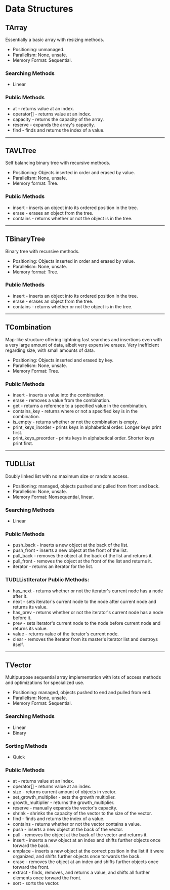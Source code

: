 # Data Structures

## TArray
Essentially a basic array with resizing methods.

- Positioning: unmanaged.
- Parallelism: None, unsafe.
- Memory Format: Sequential.

### Searching Methods
- Linear

### Public Methods
- at - returns value at an index.
- operator[] - returns value at an index.
- capacity - returns the capacity of the array.
- reserve - expands the array's capacity.
- find - finds and returns the index of a value.

---
## TAVLTree
Self balancing binary tree with recursive methods.

- Positioning: Objects inserted in order and erased by value.
- Parallelism: None, unsafe.
- Memory format: Tree.

### Public Methods
- insert - inserts an object into its ordered position in the tree.
- erase - erases an object from the tree.
- contains - returns whether or not the object is in the tree.

---
## TBinaryTree
Binary tree with recursive methods.

- Positioning: Objects inserted in order and erased by value.
- Parallelism: None, unsafe.
- Memory format: Tree.

### Public Methods
- insert - inserts an object into its ordered position in the tree.
- erase - erases an object from the tree.
- contains - returns whether or not the object is in the tree.

---
## TCombination
Map-like structure offering lightning fast searches and insertions even with a very large amount of data, albeit very expensive erases. Very inefficient regarding size, with small amounts of data.

- Positioning: Objects inserted and erased by key.
- Parallelism: None, unsafe.
- Memory Format: Tree.

### Public Methods
- insert - inserts a value into the combination.
- erase - removes a value from the combination.
- get - returns a reference to a specified value in the combination.
- contains_key - returns where or not a specified key is in the combination.
- is_empty - returns whether or not the combination is empty.
- print_keys_inorder - prints keys in alphabetical order. Longer keys print first.
- print_keys_preorder - prints keys in alphabetical order. Shorter keys print first.

---
## TUDLList
Doubly linked list with no maximum size or random access.

- Positioning: managed, objects pushed and pulled from front and back.
- Parallelism: None, unsafe.
- Memory Format: Nonsequential, linear.

### Searching Methods
- Linear

### Public Methods
- push_back - inserts a new object at the back of the list.
- push_front - inserts a new object at the front of the list.
- pull_back - removes the object at the back of the list and returns it.
- pull_front - removes the object at the front of the list and returns it.
- iterator - returns an iterator for the list.

### TUDLListIterator Public Methods:
- has_next - returns whether or not the iterator's current node has a node after it.
- next - sets iterator's current node to the node after current node and returns its value.
- has_prev - returns whether or not the iterator's current node has a node before it.
- prev - sets iterator's current node to the node before current node and returns its value.
- value - returns value of the iterator's current node.
- clear - removes the iterator from its master's iterator list and destroys itself.

---
## TVector
Multipurpose sequential array implementation with lots of access methods and optimizations for specialized use.

- Positioning: managed, objects pushed to end and pulled from end.
- Parallelism: None, unsafe.
- Memory Format: Sequential.

### Searching Methods
- Linear
- Binary

### Sorting Methods
- Quick

### Public Methods
- at - returns value at an index.
- operator[] - returns value at an index.
- size - returns current amount of objects in vector.
- set_growth_multiplier - sets the growth multiplier.
- growth_multiplier - returns the growth_multiplier.
- reserve - manually expands the vector's capacity.
- shrink - shrinks the capacity of the vector to the size of the vector.
- find - finds and returns the index of a value.
- contains - returns whether or not the vector contains a value.
- push - inserts a new object at the back of the vector.
- pull - removes the object at the back of the vector and returns it.
- insert - inserts a new object at an index and shifts further objects once torward the back.
- emplace - inserts a new object at the correct position in the list if it were organized, and shifts further objects once torwards the back.
- erase - removes the object at an index and shifts further objects once torward the front.
- extract - finds, removes, and returns a value, and shifts all further elements once torward the front.
- sort - sorts the vector.
